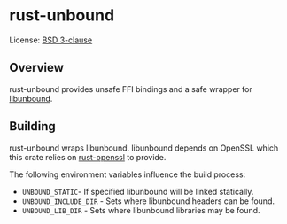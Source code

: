 # rust-unbound

License: [BSD 3-clause](LICENSE)

## Overview

rust-unbound provides unsafe FFI bindings and a safe wrapper for
[libunbound](https://unbound.nlnetlabs.nl/).

## Building

rust-unbound wraps libunbound. libunbound depends on OpenSSL which this
crate relies on [rust-openssl](https://github.com/sfackler/rust-openssl)
to provide.

The following environment variables influence the build process:

* `UNBOUND_STATIC`- If specified libunbound will be linked statically.
* `UNBOUND_INCLUDE_DIR` - Sets where libunbound headers can be found.
* `UNBOUND_LIB_DIR` - Sets where libunbound libraries may be found.
